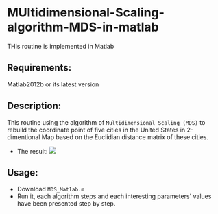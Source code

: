 # MUltidimensional-Scaling-algorithm-MDS-in-matlab
THis routine is implemented in Matlab

## Requirements:
Matlab2012b or its latest version

## Description:
This routine using the algorithm of `Multidimensional Scaling (MDS)` to rebuild the coordinate point of five cities in the United States in 2-dimentional Map based on the Euclidian distance matrix of these cities.
* The result:
![](https://raw.githubusercontent.com/q145492675/MUltidimensional-Scaling-algorithm-MDS-in-matlab/master/Result.jpg)

## Usage:
* Download `MDS_Matlab.m`
* Run it, each algorithm steps and each interesting parameters' values have been presented step by step.
